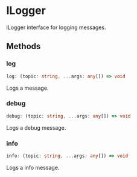 # ILogger

ILogger interface for logging messages.

## Methods

### log

```ts
log: (topic: string, ...args: any[]) => void
```

Logs a message.

### debug

```ts
debug: (topic: string, ...args: any[]) => void
```

Logs a debug message.

### info

```ts
info: (topic: string, ...args: any[]) => void
```

Logs a info message.
